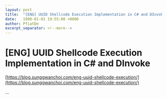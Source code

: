 ```yaml
---
layout: post
title:  "[ENG] UUID Shellcode Execution Implementation in C# and DInvoke"
date:   1990-01-01 19:55:00 +0000
author: PfiatDe
excerpt_separator: <!--more-->
---
```


# [ENG] UUID Shellcode Execution Implementation in C# and DInvoke

[https://blog.sunggwanchoi.com/eng-uuid-shellcode-execution/](https://blog.sunggwanchoi.com/eng-uuid-shellcode-execution/)

...
<!--more-->
